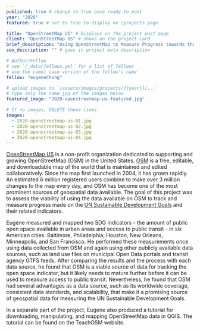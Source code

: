 ```yaml
---
published: true # change to true once ready to post
year: "2020"
featured: true # set to true to display on /projects page

title: "OpenStreetMap US" # Displays on the project post page
client: "OpenStreetMap US" # shows on the project card
brief_description: "Using OpenStreetMap to Measure Progress towards the Sustainable Development Goals" # shows on the project card
seo_description: "" # goes in project meta description

# Author/Fellow
# see `/_data/fellows.yml` for a list of fellows
# use the camel case version of the fellow's name
fellow: "eugeneChong"

# upload images to `/assets/images/projects/{{year}}/...`
# type only the name.jpg of the images below
featured_image: "2020-openstreetmap-us-featured.jpg"

# If no images, DELETE these lines
images:
  - 2020-openstreetmap-us-01.jpg
  - 2020-openstreetmap-us-02.jpg
  - 2020-openstreetmap-us-03.jpg
  - 2020-openstreetmap-us-04.jpg
---
```

[OpenStreetMap US](https://www.openstreetmap.us/) is a non-profit organization dedicated to supporting and growing OpenStreetMap (OSM) in the United States. [OSM](https://www.openstreetmap.org/) is a free, editable, and downloadable map of the world that is maintained and edited collaboratively. Since the map first launched in 2004, it has grown rapidly. An estimated 6 million registered users combine to make over 3 million changes to the map every day, and OSM has become one of the most prominent sources of geospatial data available. The goal of this project was to assess the viability of using the data available on OSM to track and measure progress made on the [UN Sustainable Development Goals](https://www.undp.org/content/undp/en/home/sustainable-development-goals.html) and their related indicators.

Eugene measured and mapped two SDG indicators - the amount of public open space available in urban areas and access to public transit - in six American cities: Baltimore, Philadelphia, Houston, New Orleans, Minneapolis, and San Francisco. He performed these measurements once using data collected from OSM and again using other publicly available data sources, such as land use files on municipal Open Data portals and transit agency GTFS feeds. After comparing the results and the process with each data source, he found that OSM is a viable source of data for tracking the open space indicator, but it likely needs to mature further before it can be used to measure access to public transit. Nevertheless, he found that OSM had several advantages as a data source, such as its worldwide coverage, consistent data standards, and scalability, that make it a promising source of geospatial data for measuring the UN Sustainable Development Goals.

In a separate part of the project, Eugene also produced a tutorial for downloading, manipulating, and mapping OpenStreetMap data in QGIS. The tutorial can be found on the TeachOSM website.
